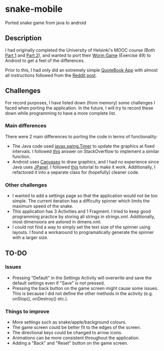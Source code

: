 # snake-mobile
Ported snake game from java to android

## Description
I had originally completed the University of Helsinki's MOOC course (Both [Part 1](http://moocfi.github.io/courses/2013/programming-part-1/) and [Part 2](http://moocfi.github.io/courses/2013/programming-part-2/)), and wanted to port their [Worm Game](https://materiaalit.github.io/2013-oo-programming/part2/week-12/) (Exercise 49) to Android to get a feel of the differences.

Prior to this, I had only did an extremely simple [QuoteBook App](https://github.com/nasjcodes/android-quotebook) with almost all instructions followed from the [Reddit post](https://www.reddit.com/r/Android/comments/2tpjep/the_new_step_by_step_guide_detailing_how_to_get/).

## Challenges
For record purposes, I have listed down (from memory) some challenges I faced when porting the application. In the future, I will try to record these down while programming to have a more complete list.

### Main differences
There were 2 main differences to porting the code in terms of functionality:
* The Java code used [javax.swing.Timer](https://docs.oracle.com/javase/7/docs/api/javax/swing/Timer.html) to update the graphics at fixed intervals. I followed [this](https://stackoverflow.com/questions/4597690/android-timer-how-to) answer on StackOverflow to implement a similar function.
* Android uses [Canvases](https://developer.android.com/reference/android/graphics/Canvas) to draw graphics, and I had no experience since Java uses [JPanel](https://docs.oracle.com/javase/7/docs/api/javax/swing/JPanel.html). I followed [this](https://google-developer-training.gitbooks.io/android-developer-advanced-course-practicals/content/unit-5-advanced-graphics-and-views/lesson-11-canvas/11-1a-p-create-a-simple-canvas/11-1a-p-create-a-simple-canvas.html) tutorial to make it work. Additionally, I refactored it into a separate class for (hopefully) cleaner code.

### Other challenges
* I wanted to add a settings page so that the application would not be too simple. The current iteration has a difficulty spinner which limits the maximum speed of the snake.
* This application has 3 Activities and 1 Fragment. I tried to keep good programming practice by storing all strings in strings.xml. Additionally, most dimensions are astored in dimens.xml.
* I could not find a way to simply set the text size of the spinner using layouts. I found a workaround to programatically generate the spinner with a larger size.

## TO-DO
### Issues
* Pressing "Default" in the Settings Activity will overwrite and save the default settings even if "Save" is not pressed.
* Pressing the back button on the game screen might cause some issues. This is because I did not define the other methods in the activity (e.g. onStop(), onDestroy() etc.).

### Things to improve
* More settings such as snake/apple/background colours.
* The game screen could be better fit to the edges of the screen.
* The directional keys could be changed to arrow icons.
* Animations can be more consistent throughout the application.
* Adding a "Back" and "Reset" button on the game screen.
